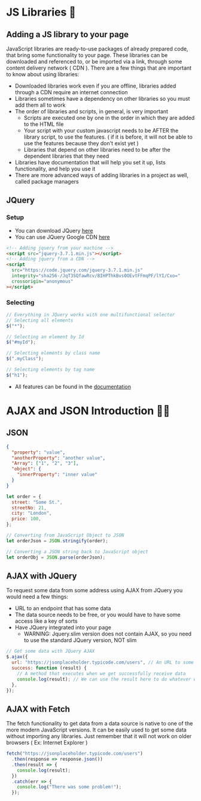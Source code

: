# JS Libraries 🙌

## Adding a JS library to your page

JavaScript libraries are ready-to-use packages of already prepared code, that bring some functionality to your page. These libraries can be downloaded and referenced to, or be imported via a link, through some content delivery network ( CDN ). There are a few things that are important to know about using libraries:

- Downloaded libraries work even if you are offline, libraries added through a CDN require an internet connection
- Libraries sometimes have a dependency on other libraries so you must add them all to work
- The order of libraries and scripts, in general, is very important
  - Scripts are executed one by one in the order in which they are added to the HTML file
  - Your script with your custom javascript needs to be AFTER the library script, to use the features. ( if it is before, it will not be able to use the features because they don't exist yet )
  - Libraries that depend on other libraries need to be after the dependent libraries that they need
- Libraries have documentation that will help you set it up, lists functionality, and help you use it
- There are more advanced ways of adding libraries in a project as well, called package managers

## JQuery

### Setup

- You can download JQuery [here](https://jquery.com/download/)
- You can use JQuery Google CDN [here](https://developers.google.com/speed/libraries#jquery)

```html
<!-- Adding jquery from your machine -->
<script src="jquery-3.7.1.min.js"></script>
<!-- Adding jquery from a CDN -->
<script
  src="https://code.jquery.com/jquery-3.7.1.min.js"
  integrity="sha256-/JqT3SQfawRcv/BIHPThkBvs0OEvtFFmqPF/lYI/Cxo="
  crossorigin="anonymous"
></script>
```

### Selecting

```js
// Everything in JQuery works with one multifunctional selector
// Selecting all elements
$("*");

// Selecting an element by Id
$("#myId");

// Selecting elements by class name
$(".myClass");

// Selecting elements by tag name
$("h1");
```

- All features can be found in the [documentation](https://api.jquery.com/)

# AJAX and JSON Introduction 🤜🤛

## JSON

```json
{
  "property": "value",
  "anotherProperty": "another value",
  "Array": ["1", "2", "3"],
  "object": {
    "innerProperty": "inner value"
  }
}
```

```js
let order = {
  street: "Some St.",
  streetNo: 21,
  city: "London",
  price: 100,
};

// Converting from JavaScript Object to JSON
let orderJson = JSON.stringify(order);

// Converting a JSON string back to JavaScript object
let orderObj = JSON.parse(orderJson);
```

## AJAX with JQuery

To request some data from some address using AJAX from JQuery you would need a few things:

- URL to an endpoint that has some data
- The data source needs to be free, or you would have to have some access like a key of sorts
- Have JQuery integrated into your page
  - WARNING: Jquery.slim version does not contain AJAX, so you need to use the standard JQuery version, NOT slim

```js
// Get some data with JQuery AJAX
$.ajax({
  url: "https://jsonplaceholder.typicode.com/users", // An URL to some data source
  success: function (result) {
    // A method that executes when we get successfully receive data
    console.log(result); // We can use the result here to do whatever we want with the received data
  },
});
```

## AJAX with Fetch

The fetch functionality to get data from a data source is native to one of the more modern JavaScript versions. It can be easily used to get some data without importing any libraries. Just remember that it will not work on older browsers ( Ex: Internet Explorer )

```js
fetch("https://jsonplaceholder.typicode.com/users")
  .then(response => response.json())
  .then(result => {
    console.log(result);
  })
  .catch(err => {
    console.log("There was some problem!");
  });
```
